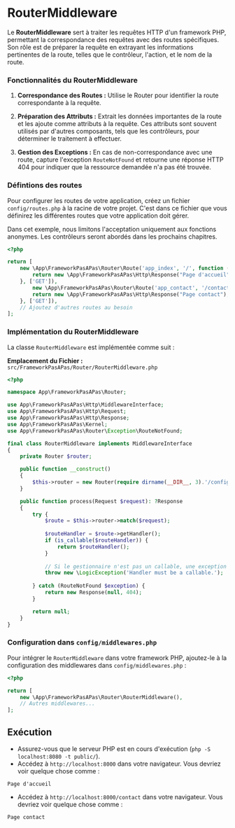 # RouterMiddleware

Le **RouterMiddleware** sert à traiter les requêtes HTTP d'un framework PHP, permettant la correspondance des requêtes
avec des routes spécifiques. Son rôle est de préparer la requête en extrayant les informations pertinentes de la route,
telles que le contrôleur, l'action, et le nom de la route.

### Fonctionnalités du RouterMiddleware

1. **Correspondance des Routes :** Utilise le Router pour identifier la route correspondante à la requête.

2. **Préparation des Attributs :** Extrait les données importantes de la route et les ajoute comme attributs à la
   requête. Ces attributs sont souvent utilisés par d'autres composants, tels que les contrôleurs, pour déterminer le
   traitement à effectuer.

3. **Gestion des Exceptions :** En cas de non-correspondance avec une route, capture l'exception `RouteNotFound` et
   retourne une réponse HTTP 404 pour indiquer que la ressource demandée n'a pas été trouvée.

### Défintions des routes

Pour configurer les routes de votre application, créez un fichier `config/routes.php` à la racine de votre projet. C'est
dans ce fichier que vous définirez les différentes routes que votre application doit gérer.

Dans cet exemple, nous limitons l'acceptation uniquement aux fonctions anonymes. Les contrôleurs seront abordés dans les prochains chapitres.

```php
<?php

return [
    new \App\FrameworkPasAPas\Router\Route('app_index', '/', function () {
        return new \App\FrameworkPasAPas\Http\Response("Page d'accueil");
    }, ['GET']),
        new \App\FrameworkPasAPas\Router\Route('app_contact', '/contact', function () {
        return new \App\FrameworkPasAPas\Http\Response("Page contact");
    }, ['GET']),
    // Ajoutez d'autres routes au besoin
];
```

### Implémentation du RouterMiddleware

La classe `RouterMiddleware` est implémentée comme suit :

**Emplacement du Fichier :** `src/FrameworkPasAPas/Router/RouterMiddleware.php`

```php
<?php 

namespace App\FrameworkPasAPas\Router;

use App\FrameworkPasAPas\Http\MiddlewareInterface;
use App\FrameworkPasAPas\Http\Request;
use App\FrameworkPasAPas\Http\Response;
use App\FrameworkPasAPas\Kernel;
use App\FrameworkPasAPas\Router\Exception\RouteNotFound;

final class RouterMiddleware implements MiddlewareInterface
{
    private Router $router;

    public function __construct()
    {
        $this->router = new Router(require dirname(__DIR__, 3).'/config/routes.php');
    }

    public function process(Request $request): ?Response
    {
        try {
            $route = $this->router->match($request);
            
            $routeHandler = $route->getHandler();
            if (is_callable($routeHandler)) {
                return $routeHandler();
            }
            
            // Si le gestionnaire n'est pas un callable, une exception logique est levée
            throw new \LogicException('Handler must be a callable.');
           
        } catch (RouteNotFound $exception) {
            return new Response(null, 404);
        }

        return null;
    }
}

```

### Configuration dans `config/middlewares.php`

Pour intégrer le `RouterMiddleware` dans votre framework PHP, ajoutez-le à la configuration des middlewares
dans `config/middlewares.php` :

```php
<?php

return [
    new \App\FrameworkPasAPas\Router\RouterMiddleware(),
    // Autres middlewares...
];
```

## Exécution

- Assurez-vous que le serveur PHP est en cours d'exécution (`php -S localhost:8080 -t public/`).
- Accédez à `http://localhost:8000` dans votre navigateur.
Vous devriez voir quelque chose comme :

```
Page d'accueil
```

- Accédez à `http://localhost:8000/contact` dans votre navigateur.
  Vous devriez voir quelque chose comme :

```
Page contact
```
